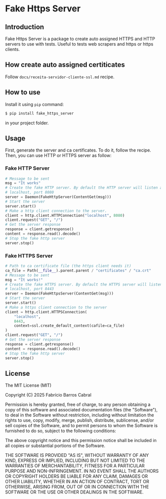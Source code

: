 # Fake Https Server

## Introduction

Fake Https Server is a package to create auto assigned HTTPS and HTTP servers to
use with tests. Useful to tests web scrapers and https or https clients.


## How create auto assigned certiticates

Follow `docs/receita-servidor-cliente-ssl.md` recipe.


## How to use

Install it using `pip` command:

```bash
$ pip install fake_https_server
```

in your project folder.


## Usage

First, generate the server and ca certificates. To do it, follow the recipe.
Then, you can use HTTP or HTTPS server as follow:

### Fake HTTP Server

```python
# Message to be sent
msg = "It works"
# Create the fake HTTP server. By default the HTTP server will listen at
# localhost, port 8080
server = Daemon(FakeHttpServer(ContentGet(msg)))
# Start the server
server.start()
# Make a http client connection to the server.
client = http.client.HTTPConnection("localhost", 8080)
client.request("GET", "/")
# Get the server response
response = client.getresponse()
content = response.read().decode()
# Stop the fake http server
server.stop()
```

### Fake HTTPS Server

```python
# Path to ca certificate file (the https client needs it)
ca_file = Path(__file__).parent.parent / "certificates" / "ca.crt"
# Message to be sent
msg = "It works!"
# Create the fake HTTPS server. By default the HTTPS server will listen at
# localhost, port 8443
server = Daemon(FakeHttpsServer(ContentGet(msg)))
# Start the server
server.start()
# Make a https client connection to the server
client = http.client.HTTPSConnection(
    "localhost",
    8443,
    context=ssl.create_default_context(cafile=ca_file)
)
client.request("GET", "/")
# Get the server response
response = client.getresponse()
content = response.read().decode()
# Stop the fake http server
server.stop()
```

## License

The MIT License (MIT)

Copyright (C) 2025 Fabrício Barros Cabral

Permission is hereby granted, free of charge, to any person obtaining a copy
of this software and associated documentation files (the "Software"), to deal
in the Software without restriction, including without limitation the rights
to use, copy, modify, merge, publish, distribute, sublicense, and/or sell
copies of the Software, and to permit persons to whom the Software is
furnished to do so, subject to the following conditions:

The above copyright notice and this permission notice shall be included
in all copies or substantial portions of the Software.

THE SOFTWARE IS PROVIDED "AS IS", WITHOUT WARRANTY OF ANY KIND, EXPRESS OR
IMPLIED, INCLUDING BUT NOT LIMITED TO THE WARRANTIES OF MERCHANTABILITY,
FITNESS FOR A PARTICULAR PURPOSE AND NON-INFRINGEMENT. IN NO EVENT SHALL THE
AUTHORS OR COPYRIGHT HOLDERS BE LIABLE FOR ANY CLAIM, DAMAGES OR OTHER
LIABILITY, WHETHER IN AN ACTION OF CONTRACT, TORT OR OTHERWISE, ARISING FROM,
OUT OF OR IN CONNECTION WITH THE SOFTWARE OR THE USE OR OTHER DEALINGS IN THE
SOFTWARE.
